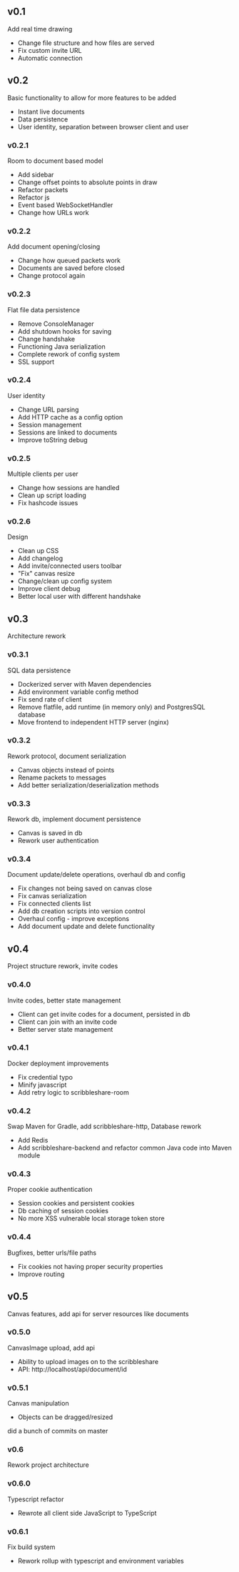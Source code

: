 ## v0.1
Add real time drawing

- Change file structure and how files are served
- Fix custom invite URL
- Automatic connection

## v0.2
Basic functionality to allow for more features to be added
- Instant live documents
- Data persistence
- User identity, separation between browser client and user

### v0.2.1
Room to document based model

- Add sidebar
- Change offset points to absolute points in draw
- Refactor packets
- Refactor js
- Event based WebSocketHandler
- Change how URLs work

### v0.2.2
Add document opening/closing

- Change how queued packets work
- Documents are saved before closed
- Change protocol again

### v0.2.3
Flat file data persistence

- Remove ConsoleManager
- Add shutdown hooks for saving
- Change handshake
- Functioning Java serialization
- Complete rework of config system
- SSL support

### v0.2.4
User identity

- Change URL parsing
- Add HTTP cache as a config option
- Session management
- Sessions are linked to documents
- Improve toString debug

### v0.2.5
Multiple clients per user

- Change how sessions are handled
- Clean up script loading
- Fix hashcode issues

### v0.2.6
Design

- Clean up CSS
- Add changelog
- Add invite/connected users toolbar
- "Fix" canvas resize
- Change/clean up config system
- Improve client debug
- Better local user with different handshake

## v0.3
Architecture rework

### v0.3.1
SQL data persistence

- Dockerized server with Maven dependencies
- Add environment variable config method
- Fix send rate of client
- Remove flatfile, add runtime (in memory only) and PostgresSQL database
- Move frontend to independent HTTP server (nginx)

### v0.3.2
Rework protocol, document serialization

- Canvas objects instead of points
- Rename packets to messages
- Add better serialization/deserialization methods

### v0.3.3
Rework db, implement document persistence

- Canvas is saved in db
- Rework user authentication

### v0.3.4
Document update/delete operations, overhaul db and config

- Fix changes not being saved on canvas close
- Fix canvas serialization
- Fix connected clients list
- Add db creation scripts into version control
- Overhaul config - improve exceptions
- Add document update and delete functionality

## v0.4
Project structure rework, invite codes

### v0.4.0
Invite codes, better state management
- Client can get invite codes for a document, persisted in db
- Client can join with an invite code
- Better server state management

### v0.4.1
Docker deployment improvements
- Fix credential typo
- Minify javascript
- Add retry logic to scribbleshare-room

### v0.4.2
Swap Maven for Gradle, add scribbleshare-http, Database rework
- Add Redis
- Add scribbleshare-backend and refactor common Java code into Maven module

### v0.4.3
Proper cookie authentication
- Session cookies and persistent cookies
- Db caching of session cookies
- No more XSS vulnerable local storage token store

### v0.4.4
Bugfixes, better urls/file paths
- Fix cookies not having proper security properties
- Improve routing

## v0.5
Canvas features, add api for server resources like documents

### v0.5.0
CanvasImage upload, add api
- Ability to upload images on to the scribbleshare
- API: http://localhost/api/document/id 

### v0.5.1
Canvas manipulation
- Objects can be dragged/resized

did a bunch of commits on master

### v0.6
Rework project architecture

### v0.6.0
Typescript refactor
- Rewrote all client side JavaScript to TypeScript

### v0.6.1
Fix build system
- Rework rollup with typescript and environment variables
